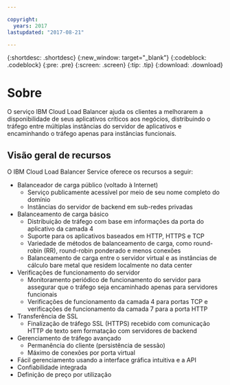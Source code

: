 ```yaml
---

copyright:
  years: 2017
lastupdated: "2017-08-21"

---
```


{:shortdesc: .shortdesc}
{:new_window: target="_blank"}
{:codeblock: .codeblock}
{:pre: .pre}
{:screen: .screen}
{:tip: .tip}
{:download: .download}

# Sobre

O serviço IBM Cloud Load Balancer ajuda os clientes a melhorarem a disponibilidade de seus aplicativos críticos aos negócios, distribuindo o tráfego entre múltiplas instâncias do servidor de aplicativos e encaminhando o tráfego apenas para instâncias funcionais.

## Visão geral de recursos
O IBM Cloud Load Balancer Service oferece os recursos a seguir:

* Balanceador de carga público (voltado à Internet)
	* Serviço publicamente acessível por meio de seu nome completo do domínio
	* Instâncias do servidor de backend em sub-redes privadas
* Balanceamento de carga básico
	* Distribuição de tráfego com base em informações da porta do aplicativo da camada 4
	* Suporte para os aplicativos baseados em HTTP, HTTPS e TCP 
	* Variedade de métodos de balanceamento de carga, como round-robin (RR), round-robin ponderado e menos conexões
	* Balanceamento de carga entre o servidor virtual e as instâncias de cálculo bare metal que residem localmente no data center
* Verificações de funcionamento do servidor
	* Monitoramento periódico de funcionamento do servidor para assegurar que o tráfego seja encaminhado apenas para servidores funcionais 
	* Verificações de funcionamento da camada 4 para portas TCP e verificações de funcionamento da camada 7 para a porta HTTP 
* Transferência de SSL
	* Finalização de tráfego SSL (HTTPS) recebido com comunicação HTTP de texto sem formatação com servidores de backend
* Gerenciamento de tráfego avançado
	* Permanência do cliente (persistência de sessão)
	* Máximo de conexões por porta virtual
* Fácil gerenciamento usando a interface gráfica intuitiva e a API
* Confiabilidade integrada 
* Definição de preço por utilização 
